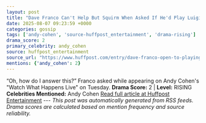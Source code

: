 ```yaml
---
layout: post
title: "Dave Franco Can't Help But Squirm When Asked If He'd Play Luigi Mangione"
date: 2025-08-07 09:23:59 +0000
categories: gossip
tags: ['andy-cohen', 'source-huffpost_entertainment', 'drama-rising']
drama_score: 2
primary_celebrity: andy_cohen
source: huffpost_entertainment
source_url: "https://www.huffpost.com/entry/dave-franco-open-to-playing-luigi-mangione_n_68936c96e4b07e7958a15467"
mentions: {'andy_cohen': 2}
---
```


“Oh, how do I answer this?” Franco asked while appearing on Andy Cohen's "Watch What Happens Live" on Tuesday. **Drama Score:** 2 | **Level:** RISING **Celebrities Mentioned:** Andy Cohen [Read full article at Huffpost Entertainment](https://www.huffpost.com/entry/dave-franco-open-to-playing-luigi-mangione_n_68936c96e4b07e7958a15467) --- *This post was automatically generated from RSS feeds. Drama scores are calculated based on mention frequency and source reliability.*